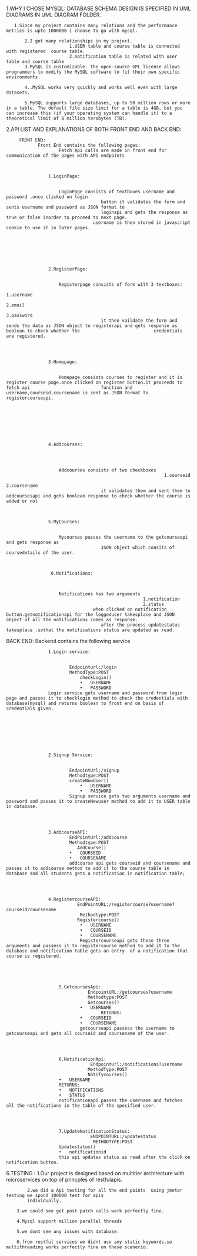 1.WHY I CHOSE MYSQL:
           DATABASE SCHEMA DESIGN IS SPECIFIED IN UML DIAGRAMS IN UML DIAGRAM FOLDER. 
           
	   
	   1.Since my project contains many relations and the performance metrics is upto 1000000 i choose to go with mysql.
           
           2.I got many relationships in my project.
                            1.USER table and course table is connected with registered  course table.
                            2.notification table is related with user table and course table  
           3.MySQL is customizable. The open-source GPL license allows programmers to modify the MySQL software to fit their own specific environments.
           
           4..MySQL works very quickly and works well even with large datasets.
           
           5.MySQL supports large databases, up to 50 million rows or more in a table. The default file size limit for a table is 4GB, but you can increase this (if your operating system can handle it) to a theoretical limit of 8 million terabytes (TB).




2.API LIST AND EXPLANATIONS OF BOTH FRONT END AND BACK END:
   
   
   
  		 FRONT END:
   				Front End contains the following pages:
              			Fetch Api calls are made in front end for communication of the pages with API endpoints 
               
	       
	       
	      			1.LoginPage:
                            			
						
						LoginPage consists of textboxes username and password .once clicked on login
                            			button it validates the form and sents username and password as JSON format to 
                            			loginapi and gets the response as true or false inorder to proceed to next page.
                           			 username is then stored in javascript cookie to use it in later pages.
               
	       
	       
	       
	       
	       
	       
	       			2.RegisterPage:
                            			
						
						Registerpage consists of form with 3 textboxes:
                                                                        1.username
                                                                        2.email
                                                                        3.password
                            			it then vaildate the form and sends the data as JSON object to registerapi and gets response as boolean to check whether the 							credentials are registered.
               
	       
	       
	       
	       			3.Homepage:
                          			
						
						Homepage consists courses to register and it is register course page.once clicked on register button.it proceeds to fetch api 							function and username,courseid,coursename is sent as JSON format to registercourseapi.
                        

               
	       
	       
	       
	       
	       
	       			4.Addcourses:
                          
			  
			  
			  
			  			Addcourses consists of two checkboxes
                                                                1.courseid
                                                                2.coursename
                            			it validates them and sent them to addcoursesapi and gets boolean response to check whether the course is added or not

               
	       
	       			5.MyCourses:
                            			
						
						Mycourses passes the username to the getcourseapi and gets response as 
                            			JSON object which consits of coursedetails of the user.
               
	       
	       
	      			 6.Notifications:
                            			
						
						
						Notifications has two arguments 
                                               			1.notification
                                               			2.status
                           			 when clicked on notification button.getnotificationapi for the loggeduser takesplace and JSON object of all the notifications comes as response.
                            			after the process updatestatus takesplace .sothat the notifications status are updated as read.





BACK END:
    Backend contains the following service




					1.Login service:
 					
					
							Endpointurl:/login
 							MethodType:POST
          						checkLogin()
								•	USERNAME
								•	PASSWORD
					Login service gets username and password from login page and passes it to checklogin method to check the credentials with database(mysql) and returns boolean to front end on basis of credentials given.








					2.Signup Service:
							
							
							EndpointUrl:/signup
							Methodtype:POST
							createNewUser()
								•	USERNAME
								•	PASSWORD
							Signup service gets two arguments username and password and passes it to createNewuser method to add it to USER table in database.




					3.AddcourseAPI:
							EndPointUrl:/addcourse
							Methodtype:POST
						       AddCourse()
							•	COURSEID
							•	COURSENAME
							addcourse api gets courseid and coursename and passes it to addcourse method to add it to the course table in database and all students gets a notification in notification table;




					4.RegistercourseAPI:
							   EndPointURL:/registercourse?username?courseid?coursename
								Methodtype:POST
							   Registercourse()
								•	USERNAME
								•	COURSEID
								•	COURSENAME
								Registercourseapi gets these three arguments and passess it to registercourse method to add it to the database and notification table gets an entry  of a notification that course is registered. 





						5.GetcoursesApi:
								   EndpointURL:/getcourses?username
							       Methodtype:POST
							       Getcourses()
								•	USERNAME
										RETURNS:
								•	COURSEID
								•	COURSENAME
								getcourseapi passess the username to getcourseapi and gets all courseid and coursename of the user.




						6.NotificationApi:
									EndpointUrl:/notifications?username
								   MethodType:POST
								   Notifycourses()
						•	USERNAME
						RETURNS:
						•	NOTIFICATIONS
						•	STATUS
						notificationapi passes the username and fetches all the notifications in the table of the specified user. 




						7.UpdateNotificationStatus:
								    ENDPOINTURL:/updatestatus
								     METHODTYPE:POST
						Updatestatus()
						•	notificationid
						this api updates status as read after the click on notification button.



6.TESTING :
            1.Our project is designed based on multitier architecture with microservices on top of princples of restfulapis.
	    
            2.we did a Api testing for all the end points  using jmeter testing we spond 100000 test for apis 
            individually.
            
	    3.we could see get post patch calls work perfectly fine.
            
	    4.Mysql support million parallel threads
            
	    5.we dont see any issues with database.
            
	    6.from restful services we didnt use any static keywords.so multithreading works perfectly fine on these scenerio.
